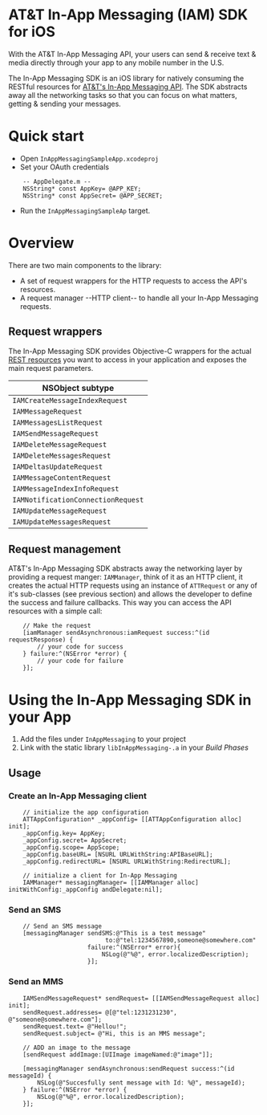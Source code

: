 # AT&T In-App Messaging (IAM) SDK for iOS


With the AT&T In-App Messaging API, your users can send & receive text
& media directly through your app to any mobile number in the U.S. 

The In-App Messaging SDK  is an iOS library for natively consuming the RESTful resources for [AT&T's In-App Messaging API](http://developer.att.com/apis/in-app-messaging). The SDK abstracts away all the networking tasks so that you can focus on what matters, getting & sending your messages. 

# Quick start

* Open `InAppMessagingSampleApp.xcodeproj` 
* Set your OAuth credentials
```objc
    -- AppDelegate.m --
    NSString* const AppKey= @APP_KEY;
    NSString* const AppSecret= @APP_SECRET;
```
* Run the `InAppMessagingSampleAp` target.

# Overview

There are two main components to the library:

 - A set of request wrappers for the HTTP requests to access the API's resources.
 - A request manager --HTTP client-- to handle all your In-App Messaging requests.

## Request wrappers

The In-App Messaging SDK provides Objective-C wrappers for the actual [REST resources](http://developer.att.com/apis/in-app-messaging/docs#resources) you want to access in your application and exposes the main request parameters.

| NSObject subtype | 
| -------- | 
| `IAMCreateMessageIndexRequest` |
| `IAMMessageRequest` |
| `IAMMessagesListRequest` |
| `IAMSendMessageRequest` |
| `IAMDeleteMessageRequest` |
| `IAMDeleteMessagesRequest` |
| `IAMDeltasUpdateRequest` |
| `IAMMessageContentRequest` |
| `IAMMessageIndexInfoRequest` |
| `IAMNotificationConnectionRequest` |
| `IAMUpdateMessageRequest` |
| `IAMUpdateMessagesRequest` |


## Request management

AT&T's In-App Messaging SDK abstracts away the networking layer by providing a request manger: `IAMManager`, think of it as an HTTP client, it creates the actual HTTP requests using an instance of `ATTRequest` or any of it's sub-classes (see previous section) and allows the developer to define the success and failure callbacks. This way you can access the API resources with a simple call:

```objc    
    // Make the request
    [iamManager sendAsynchronous:iamRequest success:^(id requestResponse) {
        // your code for success 
    } failure:^(NSError *error) {
        // your code for failure
    }];
```

# Using the In-App Messaging SDK in your App


1. Add the files under `InAppMessaging` to your project
2. Link with the static library `libInAppMessaging-.a` in your *Build Phases*

## Usage

### Create an In-App Messaging client

```objc
    // initialize the app configuration
    ATTAppConfiguration* _appConfig= [[ATTAppConfiguration alloc] init];
    _appConfig.key= AppKey;
    _appConfig.secret= AppSecret;
    _appConfig.scope= AppScope;
    _appConfig.baseURL= [NSURL URLWithString:APIBaseURL];
    _appConfig.redirectURL= [NSURL URLWithString:RedirectURL];
    
    // initialize a client for In-App Messaging
    IAMManager* messagingManager= [[IAMManager alloc] initWithConfig:_appConfig andDelegate:nil];
```

### Send an SMS

```objc
	// Send an SMS message
    [messagingManager sendSMS:@"This is a test message"
                           to:@"tel:1234567890,someone@somewhere.com"
                      failure:^(NSError* error){
                          NSLog(@"%@", error.localizedDescription);
                      }];
```

### Send an MMS

```objc
	IAMSendMessageRequest* sendRequest= [[IAMSendMessageRequest alloc] init];
    sendRequest.addresses= @[@"tel:1231231230", @"someone@somewhere.com"];
    sendRequest.text= @"Hellou!";
    sendRequest.subject= @"Hi, this is an MMS message";
    
    // ADD an image to the message
    [sendRequest addImage:[UIImage imageNamed:@"image"]];
    
    [messagingManager sendAsynchronous:sendRequest success:^(id messageId) {
        NSLog(@"Succesfully sent message with Id: %@", messageId);
    } failure:^(NSError *error) {
        NSLog(@"%@", error.localizedDescription);
    }];
```
